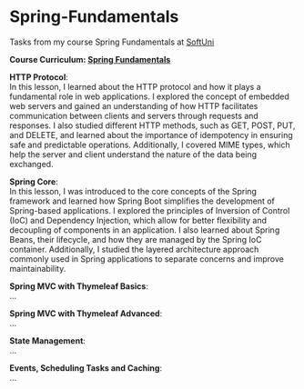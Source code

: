 # Spring-Fundamentals
Tasks from my course Spring Fundamentals at <a href="https://softuni.bg/">SoftUni</a> 

<b> Course Curriculum: <a href="https://softuni.bg/trainings/4843/spring-fundamentals-january-2025">Spring Fundamentals</a> </b>

**HTTP Protocol**: <br>
In this lesson, I learned about the HTTP protocol and how it plays a fundamental role in web applications. I explored the concept of embedded web servers and gained an understanding of how HTTP facilitates communication between clients and servers through requests and responses. I also studied different HTTP methods, such as GET, POST, PUT, and DELETE, and learned about the importance of idempotency in ensuring safe and predictable operations. Additionally, I covered MIME types, which help the server and client understand the nature of the data being exchanged.

**Spring Core**: <br>
In this lesson, I was introduced to the core concepts of the Spring framework and learned how Spring Boot simplifies the development of Spring-based applications. I explored the principles of Inversion of Control (IoC) and Dependency Injection, which allow for better flexibility and decoupling of components in an application. I also learned about Spring Beans, their lifecycle, and how they are managed by the Spring IoC container. Additionally, I studied the layered architecture approach commonly used in Spring applications to separate concerns and improve maintainability.

**Spring MVC with Thymeleaf Basics**: <br>
...

**Spring MVC with Thymeleaf Advanced**: <br>
...

**State Management**: <br>
...

**Events, Scheduling Tasks and Caching**: <br>
...
